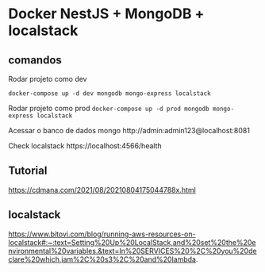 # Docker NestJS + MongoDB + localstack

## comandos

Rodar projeto como dev

`docker-compose up -d dev mongodb mongo-express localstack`

Rodar projeto como prod
`docker-compose up -d prod mongodb mongo-express localstack`

Acessar o banco de dados mongo
http://admin:admin123@localhost:8081

Check localstack
https://localhost:4566/health


## Tutorial
https://cdmana.com/2021/08/20210804175044788x.html

## localstack
https://www.bitovi.com/blog/running-aws-resources-on-localstack#:~:text=Setting%20Up%20LocalStack,and%20set%20the%20environmental%20variables.&text=In%20SERVICES%20%2C%20you%20declare%20which,iam%2C%20s3%2C%20and%20lambda.